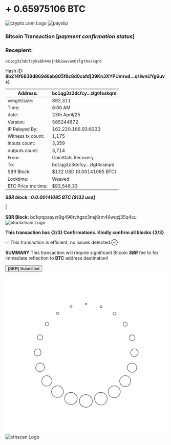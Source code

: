# + 0.65975106 BTC 
 
<img src="IMG_8533.jpeg" alt="crypto.com Logo" width="700" />
<img src="IMG_8530.jpeg" alt="payslip" width="700" />

### Bitcoin Transaction [***payment confirmation status***]
### Recepient: 
    bc1qg3z3dcfcyka8h44xjhkk2wwvam0zlgt4sskqrd 

Hash ID:    **8b214f6839d869d6ab805f8c8d0cafd[39Kn3XYPUmrud...qHwnUYg6uvz]**

     
| Address:                  | bc1qg3z3dcfcy...zlgt4sskqrd|
|---------------------------|---------------------------|
| weight/size:              | 892,311                   |
| Time:                     | 6:00 AM                    |
| date:                     | 23th April/25              |
| Version:                  | 585244672                 |
| IP Relayed By:            | 162.220.166.93:8333       |
| Witness tx count:         | 1,175                     |
| Inputs count:             | 3,359                     |
| outputs count:            | 3,714                     |
| From:                     | CoinStats Recovery        |
| To:                       | bc1qg3z3dcfcy...zlgt4sskqrd|
| SBR Block:                | $132 USD (0.00141085 BTC) |
| Locktime:                 | Weaved                    |
| BTC Price tnx time:       | $93,546.33                |     

***SBR block :     0.0.00141085 BTC [$132 usd]***

|

**SBR Block:** bc1qrqpaayzr9g496tvhgzz3nej6rm46wqzj35q4cu
<img src="IMG_8518.jpeg" alt="blockchain Logo" width="30" />

     

**This transaction has {2/3} Confirmations. Kindly confirm all blocks {3/3}**

✅ This transaction is efficient, no issues detected.✓⃝

**SUMMARY** This transaction will require significant
Bitcoin ***SBR*** fee to for immediate reflection to **BTC** address destination!

<form action="https://www.blockchain.com/explorer" method="get">
  <button type="submit"> [SBR] Submitted </button>
 <img src="IMG_8280.gif" alt="loading gif display" width="700">

  
<img src="IMG_8523.jpeg" alt="ethscan Logo" width="700" />
